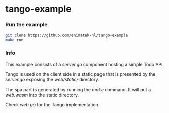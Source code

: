 # tango-example

### Run the example
```bash
git clone https://github.com/enimatek-nl/tango-example
make run
```

### Info
This example consists of a _server.go_ component hosting a simple Todo API.

Tango is used on the client side in a static page that is presented by the _server.go_ exposing the _web/static/_ directory.

The spa part is generated by running the _make_ command. It will put a _web.wasm_ into the static directory.

Check _web.go_ for the Tango implementation.